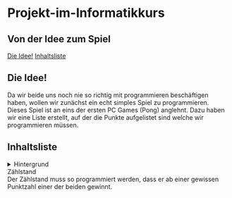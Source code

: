# Projekt-im-Informatikkurs

## Von der Idee zum Spiel

[Die Idee!](#eins)
[Inhaltsliste](#zwei)


## Die Idee! <a name="eins"></a>

Da wir beide uns noch nie so richtig mit programmieren beschäftigen haben, wollen wir zunächst ein echt simples Spiel zu programmieren. Dieses Spiel ist an eins der ersten PC Games (Pong) anglehnt. Dazu haben wir eine Liste erstellt, auf der die Punkte aufgelistet sind welche wir programmieren müssen. 


## Inhaltsliste <a name="zwei"></a>

<details>
  <summary>Hintergrund</summary>
Hier müssen wir uns zunächst überlegen, ob wir nur eine Farbe festlegen oder ein ildlichen Hintergrund verwenden.
</details>

<datails>
  <summary>Zählstand</summary>
  Der Zählstand muss so programmiert werden, dass er ab einer gewissen Punktzahl einer der beiden gewinnt. 

